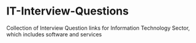 # IT-Interview-Questions
Collection of Interview Question links for Information Technology Sector, which includes software and services
